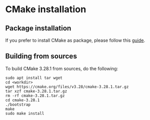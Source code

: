 # CMake installation

## Package installation

If you prefer to install CMake as package, please follow this [guide](https://apt.kitware.com).

## Building from sources

To build CMake 3.28.1 from sources, do the following:

```shell
sudo apt install tar wget
cd <workdir>
wget https://cmake.org/files/v3.28/cmake-3.28.1.tar.gz
tar xzf cmake-3.28.1.tar.gz
rm -rf cmake-3.28.1.tar.gz
cd cmake-3.28.1
./bootstrap
make
sudo make install
```
